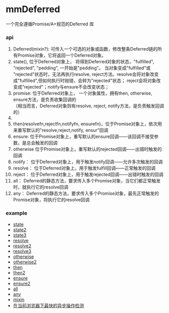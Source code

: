 mmDeferred
==========

一个完全遵循Promise/A+规范的Deferred 库

<h3>api</h3>
<ol>
    <li>Deferred(mixin?):  可传入一个可选的对象或函数，修改整条Deferred链的所有Promise对象，它将返回一个Deferred对象。</li>
    <li>state(), 位于Deferred对象上， 将得到Deferred对象的状态，"fulfilled", "rejected", "pedding", 一开始是"pedding"。
        当对象变成"fulfilled"或 "rejected"状态时，无法再执行resolve, reject方法。resolve会将对象改变成"fulfilled",但如何执行时抛错，会转为"rejected"状态；
        reject会将对象改变成"rejected"；notify与ensure不会改变状态；
    </li>
    <li>promise: 位于Deferred对象上， 一个对象属性，拥有then, otherwise, ensure方法，是负责收集回调的<br/>
        （相当而言，Deferred对象则有resolve, reject, notify方法，是负责触发回调的）<li>
    <li>then(resolvefn,rejectfn,notifyfn, ensurefn)，位于Promise对象上，依次用来重写默认的"resolve,reject,notify, ensur"回调</li>
    <li>ensure: 位于Promise对象上，重写默认的ensure回调——该回调不接受参数，是总会触发的回调</li>
    <li>otherwise 位于Promise对象上，重写默认的rejected回调——出错时触发的回调</li>
    <li>notify： 位于Deferred对象上，用于触发notify回调——允许多次触发的回调</li>
    <li>resolve： 位于Deferred对象上，用于触发fulfill回调——正常触发的回调</li>
    <li>reject： 位于Deferred对象上，用于触发rejected回调——出错时触发的回调</li>
    <li>all： Deferred的静态方法，要求传入多个Promise对象，当它们都正常触发时，就执行它的resolve回调</li>
    <li>any： Deferred的静态方法，要求传入多个Promise对象，最先正常触发的Promise对象，将执行它的resolve回调</li>
</ol>
<h3>example</h3>
<ul>
    <li><a href="state.html">state</a></li>
    <li><a href="state2.html">state2</a></li>
    <li><a href="state3.html">state3</a></li>
    <li><a href="resolve.html">resolve</a></li>
    <li><a href="resolve2.html">resolve2</a></li>
    <li><a href="resolve3.html">resolve3</a></li>
    <li><a href="otherwise.html">otherwise</a></li>
    <li><a href="otherwise2.html">otherwise2</a></li>
    <li><a href="then.html">then</a></li>
    <li><a href="then2.html">then2</a></li>
    <li><a href="ensure.html">ensure</a></li>
    <li><a href="ensure2.html">ensure2</a></li>
    <li><a href="all.html">all</a></li>
    <li><a href="any.html">any</a></li>
    <li><a href="mixin.html">mixin</a></li>
    <li><a href="nextTick.html">在当前浏览器下最快的异步操作检测</a></li>
</ul>
